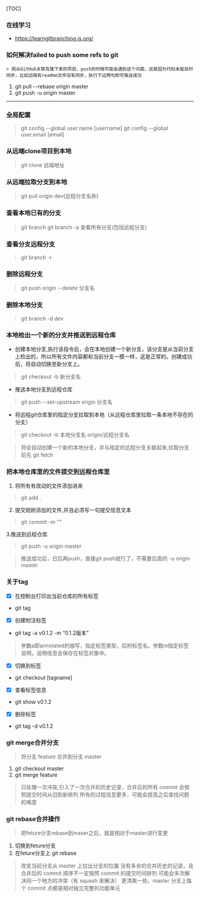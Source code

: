 [TOC]
### 在线学习
 - https://learngitbranching.js.org/
### 如何解决failed to push some refs to git
    > 刚从GitHub关联克隆下来的项目，push的时候可能会遇到这个问题，这是因为代码未能及时同步，比如远端有readme文件没有同步，执行下边两句即可推送成功
  1. git pull --rebase origin master
  2. git push -u origin master

  ---

  ### 全局配置

> git config --global user.name [username]
> git config --global user.email [email]

### 从远端clone项目到本地
> git clone 远端地址
### 从远端拉取分支到本地

>git pull origin dev(远程分支名称)

### 查看本地已有的分支
> git branch
> git branch -a 查看所有分支(包括远程分支)
### 查看分支远程分支
> git branch -r
### 删除远程分支 
> git push origin --delete 分支名
### 删除本地分支 
>git branch -d dev
### 本地检出一个新的分支并推送到远程仓库
- 创建本地分支,执行该指令后，会在本地创建一个新分支，该分支是从当前分支上检出的，所以所有文件内容都和当前分支一模一样，这是正常的。创建成功后，将自动切换至新分支上。
>git checkout -b 新分支名
- 推送本地分支到远程仓库
> git push --set-upstream origin 分支名

- 将远程git仓库里的指定分支拉取到本地（从远程仓库里拉取一条本地不存在的分支）
> git checkout -b 本地分支名 origin/远程分支名

> 将会自动创建一个新的本地分支，并与指定的远程分支关联起来,拉取分支前先 git fetch

### 把本地仓库里的文件提交到远程仓库里
1. 将所有有改动的文件添加进来
> git add .
2. 提交刚刚添加的文件,并且必须写一句提交信息文本
> git commit -m ""

3.推送到远程仓库
> git push -u origin master

> 推送成功后，日后再push，直接git push就行了，不需要后面的 -u origin master

### 关于tag
- [x] 在控制台打印出当前仓库的所有标签
- git tag 
- [x] 创建附注标签
- git tag -a v0.1.2 -m “0.1.2版本” 
> 参数a即annotated的缩写，指定标签类型，后附标签名。参数m指定标签说明，说明信息会保存在标签对象中。
- [x] 切换到标签
- git checkout [tagname]
- [x] 查看标签信息
- git show v0.1.2
- [x] 删除标签
-  git tag -d v0.1.2
### git merge合并分支
> 将分支 feature 合并到分支 master
1. git checkout master
2. git merge feature
>只处理一次冲突,引入了一次合并的历史记录，合并后的所有 commit 会按照提交时间从旧到新排列
所有的过程信息更多，可能会提高之后查找问题的难度
### git rebase合并操作
>把feture分支rebase到maser之后，就是相对于master进行变更
1. 切换到feture分支
2. 在feture分支上 git rebase
>改变当前分支从 master 上拉出分支的位置
没有多余的合并历史的记录，且合并后的 commit 顺序不一定按照 commit 的提交时间排列
可能会多次解决同一个地方的冲突（有 squash 来解决）
更清爽一些，master 分支上每个 commit 点都是相对独立完整的功能单元


